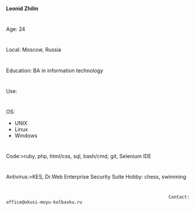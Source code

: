 **Leonid Zhilin**
#
Age: 24
#
Local: Moscow, Russia
#
Education: BA in information technology
#
Use:
#
 OS:
  * UNIX
  * Linux
  * Windows
#
  Code:>ruby, php, html/css, sql, bash/cmd, git, Selenium IDE
  #
  Antivirus:>KES, Dr.Web Enterprise Security Suite
Hobby: chess, swimming
#
                                                                  Contact: office@ukusi-moyu-kolbasku.ru
